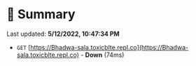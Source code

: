 # 📖 Summary
Last updated: **5/12/2022, 10:47:34 PM**

- `GET` [https://Bhadwa-sala.toxicblte.repl.co](https://Bhadwa-sala.toxicblte.repl.co) - **Down** (74ms)
